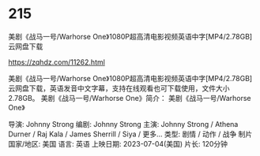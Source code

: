 # 215
美剧《战马一号/Warhorse One》1080P超高清电影视频英语中字[MP4/2.78GB]云网盘下载

https://zqhdz.com/11262.html

美剧《战马一号/Warhorse One》1080P超高清电影视频英语中字[MP4/2.78GB]云网盘下载，英语发音中文字幕，支持在线观看也可下载使用，文件大小2.78GB。
美剧《战马一号/Warhorse One》简介：
美剧《战马一号/Warhorse One》

导演: Johnny Strong
编剧: Johnny Strong
主演: Johnny Strong / Athena Durner / Raj Kala / James Sherrill / Siya / 更多…
类型: 剧情 / 动作 / 战争
制片国家/地区: 美国
语言: 英语
上映日期: 2023-07-04(美国)
片长: 120分钟
